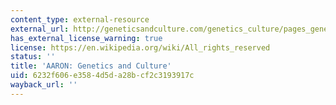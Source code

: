 ```yaml
---
content_type: external-resource
external_url: http://geneticsandculture.com/genetics_culture/pages_genetics_culture/gc_w05/cohen_h.htm
has_external_license_warning: true
license: https://en.wikipedia.org/wiki/All_rights_reserved
status: ''
title: 'AARON: Genetics and Culture'
uid: 6232f606-e358-4d5d-a28b-cf2c3193917c
wayback_url: ''
---
```


